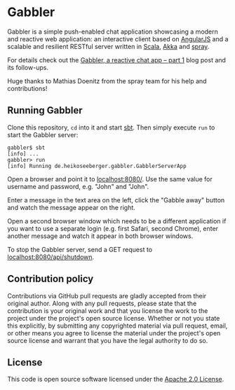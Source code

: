 # Gabbler #

Gabbler is a simple push-enabled chat application showcasing a modern and reactive web application: an interactive client based on [AngularJS](http://angularjs.org) and a scalable and resilient RESTful server written in [Scala](http://www.scala-lang.org), [Akka](http://akka.io) and [spray](http://spray.io).

For details check out the [Gabbler, a reactive chat app – part 1](http://hseeberger.github.io/blog/2013/07/08/gabbler-part1/) blog post and its follow-ups.

Huge thanks to Mathias Doenitz from the spray team for his help and contributions!

## Running Gabbler ##

Clone this repository, `cd` into it and start [sbt](http://www.scala-sbt.org). Then simply execute `run` to start the Gabbler server:

```
gabbler$ sbt
[info] ...
gabbler> run
[info] Running de.heikoseeberger.gabbler.GabblerServerApp
```

Open a browser and point it to [localhost:8080/](http://localhost:8080/). Use the same value for username and password, e.g. "John" and "John".

Enter a message in the text area on the left, click the "Gabble away" button and watch the message appear on the right.

Open a second browser window which needs to be a different application if you want to use a separate login (e.g. first Safari, second Chrome), enter another message and watch it appear in both browser windows.

To stop the Gabbler server, send a GET request to [localhost:8080/api/shutdown](http://localhost:8080/api/shutdown).

## Contribution policy ##

Contributions via GitHub pull requests are gladly accepted from their original author. Along with any pull requests, please state that the contribution is your original work and that you license the work to the project under the project's open source license. Whether or not you state this explicitly, by submitting any copyrighted material via pull request, email, or other means you agree to license the material under the project's open source license and warrant that you have the legal authority to do so.

## License ##

This code is open source software licensed under the [Apache 2.0 License]("http://www.apache.org/licenses/LICENSE-2.0.html").
